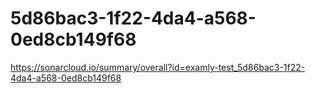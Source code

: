 # 5d86bac3-1f22-4da4-a568-0ed8cb149f68
https://sonarcloud.io/summary/overall?id=examly-test_5d86bac3-1f22-4da4-a568-0ed8cb149f68
